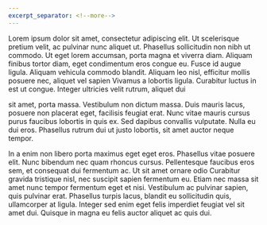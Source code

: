 ```yaml
---
excerpt_separator: <!--more-->
---
```


Lorem ipsum dolor sit amet, consectetur adipiscing elit. Ut scelerisque pretium velit, ac pulvinar 
nunc aliquet ut. Phasellus sollicitudin non nibh ut commodo. Ut eget lorem accumsan, porta magna et
viverra diam. Aliquam finibus tortor diam, eget condimentum eros congue eu. Fusce id augue ligula. 
Aliquam vehicula commodo blandit. Aliquam leo nisl, efficitur mollis posuere nec, aliquet vel sapien
Vivamus a lobortis ligula. Curabitur luctus in est ut congue. Integer ultricies velit rutrum, aliquet dui
<!--more-->
sit amet, porta massa. Vestibulum non dictum massa. Duis mauris lacus, posuere non placerat eget,
facilisis feugiat erat. Nunc vitae mauris cursus purus faucibus lobortis in quis ex. Sed dapibus convallis
vulputate. Nulla eu dui eros. Phasellus rutrum dui ut justo lobortis, sit amet auctor neque tempor.

In a enim non libero porta maximus eget eget eros. Phasellus vitae posuere elit. Nunc bibendum nec quam
rhoncus cursus. Pellentesque faucibus eros sem, et consequat dui fermentum ac. Ut sit amet ornare odio
Curabitur gravida tristique nisl, nec suscipit sapien fermentum eu. Etiam nec massa sit amet nunc tempor
fermentum eget et nisi. Vestibulum ac pulvinar sapien, quis pulvinar erat. Phasellus turpis lacus, blandit
eu sollicitudin quis, ullamcorper at ligula. Integer sed enim eget felis imperdiet feugiat vel sit amet
dui. Quisque in magna eu felis auctor aliquet ac quis dui.
